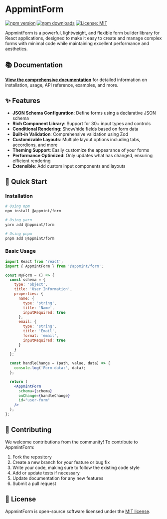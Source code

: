 # AppmintForm

[![npm version](https://img.shields.io/npm/v/@appmint/form.svg)](https://www.npmjs.com/package/@appmint/form)
[![npm downloads](https://img.shields.io/npm/dm/@appmint/form.svg)](https://www.npmjs.com/package/@appmint/form)
[![License: MIT](https://img.shields.io/badge/License-MIT-blue.svg)](https://opensource.org/licenses/MIT)

AppmintForm is a powerful, lightweight, and flexible form builder library for React applications, designed to make it easy to create and manage complex forms with minimal code while maintaining excellent performance and aesthetics.

## 📚 Documentation

**[View the comprehensive documentation](./DOCUMENTATION.md)** for detailed information on installation, usage, API reference, examples, and more.

## ✨ Features

- **JSON Schema Configuration**: Define forms using a declarative JSON schema
- **Rich Component Library**: Support for 30+ input types and controls
- **Conditional Rendering**: Show/hide fields based on form data
- **Built-in Validation**: Comprehensive validation using Zod
- **Customizable Layouts**: Multiple layout options including tabs, accordions, and more
- **Theming Support**: Easily customize the appearance of your forms
- **Performance Optimized**: Only updates what has changed, ensuring efficient rendering
- **Extensible**: Add custom input components and layouts

## 🚀 Quick Start

### Installation

```bash
# Using npm
npm install @appmint/form

# Using yarn
yarn add @appmint/form

# Using pnpm
pnpm add @appmint/form
```

### Basic Usage

```jsx
import React from 'react';
import { AppmintForm } from '@appmint/form';

const MyForm = () => {
  const schema = {
    type: 'object',
    title: 'User Information',
    properties: {
      name: {
        type: 'string',
        title: 'Name',
        inputRequired: true
      },
      email: {
        type: 'string',
        title: 'Email',
        format: 'email',
        inputRequired: true
      }
    }
  };

  const handleChange = (path, value, data) => {
    console.log('Form data:', data);
  };

  return (
    <AppmintForm 
      schema={schema} 
      onChange={handleChange}
      id="user-form"
    />
  );
};
```

## 🤝 Contributing

We welcome contributions from the community! To contribute to AppmintForm:

1. Fork the repository
2. Create a new branch for your feature or bug fix
3. Write your code, making sure to follow the existing code style
4. Add or update tests if necessary
5. Update documentation for any new features
6. Submit a pull request

## 📄 License

AppmintForm is open-source software licensed under the [MIT license](https://github.com/durubata/appmint-form/blob/main/LICENSE).

